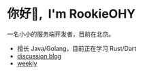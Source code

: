 # <Hello>你好👋, &nbsp;I'm RookieOHY</Hello>
一名小小的服务端开发者，目前在北京。  
- 擅长 Java/Golang，目前正在学习 Rust/Dart
- [discussion blog](https://rookieohy.icu)
- [weekly](https://weekly.subhee.top)
